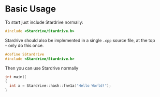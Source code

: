 Basic Usage
===========

To start just include Stardrive normally:

```c++
#include <Stardrive/Stardrive.h>
```

Stardrive should also be implemented in a single `.cpp` source file, at the top - only do this once.

```c++
#define SStardrive
#include <Stardrive/Stardrive.h>
```

Then you can use Stardrive normally

```c++
int main()
{
  int x = Stardrive::hash::fnv1a("Hello World!");
}
```
